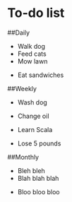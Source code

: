 # To-do list

##Daily
* Walk dog
* Feed cats
* Mow lawn

- Eat sandwiches

##Weekly
* Wash dog
* Change oil

* Learn Scala
* Lose 5 pounds

##Monthly
* Bleh bleh
* Blah blah blah 
- Bloo bloo bloo 